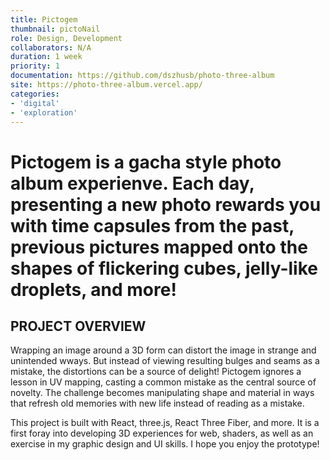 ```yaml
---
title: Pictogem
thumbnail: pictoNail
role: Design, Development
collaborators: N/A
duration: 1 week
priority: 1
documentation: https://github.com/dszhusb/photo-three-album
site: https://photo-three-album.vercel.app/
categories:
- 'digital'
- 'exploration'
---
```


<script>
    import ImageGrid from '$lib/components/article/ImageGrid.svelte'
    import HeroImage from '$lib/components/article/HeroImage.svelte'
    import YoutubeEmbed from '$lib/components/article/YoutubeEmbed.svelte'

    const p = 'pictogem/'
    const screenshots = [p + 'gal1', p + 'gal2', p + 'gal3', p + 'gal4']
    const hero = p + 'sket'

    const demo = "oXNYHTHYJD8"
</script>

# Pictogem is a gacha style photo album experienve. Each day, presenting a new photo rewards you with time capsules from the past, previous pictures mapped onto the shapes of flickering cubes, jelly-like droplets, and more!

<ImageGrid links={screenshots} description="Pictogem Screencaps" />

## PROJECT OVERVIEW

Wrapping an image around a 3D form can distort the image in strange and unintended wways. But instead of viewing resulting bulges and seams as a mistake, the distortions can be a source of delight! Pictogem ignores a lesson in UV mapping, casting a common mistake as the central source of novelty. The challenge becomes manipulating shape and material in ways that refresh old memories with new life instead of reading as a mistake.

This project is built with React, three.js, React Three Fiber, and more. It is a first foray into developing 3D experiences for web, shaders, as well as an exercise in my graphic design and UI skills. I hope you enjoy the prototype!

